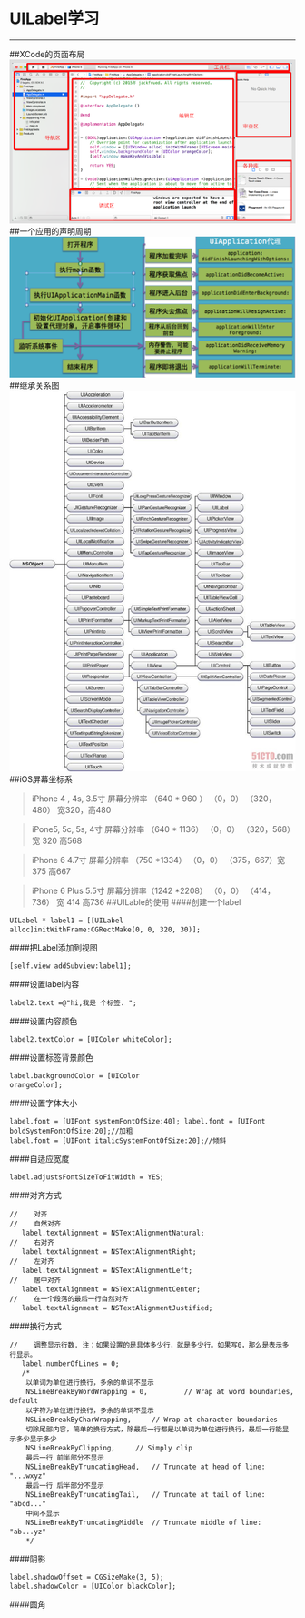 # UILabel学习
---
##XCode的页面布局
![布局](界面.png)
##一个应用的声明周期
![声明周期](应用程序生命周期.png)
##继承关系图
![继承](继承关系图.jpeg)
##iOS屏幕坐标系
>iPhone 4 , 4s, 3.5寸
屏幕分辨率  （640 * 960 ）  （0，0） （320，480） 宽320，高480

>iPone5, 5c, 5s, 4寸
屏幕分辨率 （640 * 1136）  （0，0） （320，568）宽 320 高568

>iPhone 6         4.7寸
屏幕分辨率 （750 *1334）   （0，0） （375，667）宽 375   高667

>iPhone 6 Plus  5.5寸
 屏幕分辨率（1242 *2208） （0，0） （414，736） 宽 414 高736
 ##UILable的使用
 ####创建一个label
 ```
 UILabel * label1 = [[UILabel
alloc]initWithFrame:CGRectMake(0, 0, 320, 30)];
 ```
 ####把Label添加到视图
 ```
 [self.view addSubview:label1];
 ```
 ####设置label内容
 ```
 label2.text =@"hi,我是 个标签. ";
 ```
 ####设置内容颜色
 ```
 label2.textColor = [UIColor whiteColor];
 ```
 ####设置标签背景颜色
 ```
 label.backgroundColor = [UIColor
orangeColor];
 ```
 ####设置字体大小
 ```
 label.font = [UIFont systemFontOfSize:40]; label.font = [UIFont boldSystemFontOfSize:20];//加粗
label.font = [UIFont italicSystemFontOfSize:20];//倾斜
 ```
 ####自适应宽度
 ```
 label.adjustsFontSizeToFitWidth = YES;
 ```
 ####对齐方式
 ```
 //    对齐
//    自然对齐
    label.textAlignment = NSTextAlignmentNatural;
//    右对齐
    label.textAlignment = NSTextAlignmentRight;
//    左对齐
    label.textAlignment = NSTextAlignmentLeft;
//    居中对齐
    label.textAlignment = NSTextAlignmentCenter;
//    在一个段落的最后一行自然对齐
    label.textAlignment = NSTextAlignmentJustified;
 ```
 ####换行方式
 ```
 //    调整显示行数. 注：如果设置的是具体多少行，就是多少行。如果写0，那么是表示多行显示。
    label.numberOfLines = 0;
    /*
     以单词为单位进行换行，多余的单词不显示
     NSLineBreakByWordWrapping = 0,     	// Wrap at word boundaries, default
     以字符为单位进行换行，多余的单词不显示
     NSLineBreakByCharWrapping,		// Wrap at character boundaries
     切除尾部内容，简单的换行方式，除最后一行都是以单词为单位进行换行，最后一行能显示多少显示多少
     NSLineBreakByClipping,		// Simply clip
     最后一行 前半部分不显示
     NSLineBreakByTruncatingHead,	// Truncate at head of line: "...wxyz"
     最后一行 后半部分不显示
     NSLineBreakByTruncatingTail,	// Truncate at tail of line: "abcd..."
     中间不显示
     NSLineBreakByTruncatingMiddle	// Truncate middle of line:  "ab...yz"
     */
 ```
 ####阴影
 ```
 label.shadowOffset = CGSizeMake(3, 5);
 label.shadowColor = [UIColor blackColor];
 ```
 ####圆角
 ```
 
 ```